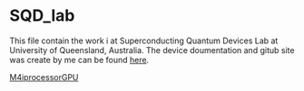 # SQD_lab   

This file contain the work i at Superconducting Quantum Devices Lab at University of Queensland, Australia. The device doumentation and gitub site was create by me can be found [here](https://sqdlab.github.io).
   
[M4iprocessorGPU](./m4iprocessorgpu.md)
